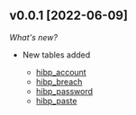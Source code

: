 ## v0.0.1 [2022-06-09]

_What's new?_

- New tables added

  - [hibp_account](https://hub.steampipe.io/plugins/turbot/hibp/tables/hibp_account)
  - [hibp_breach](https://hub.steampipe.io/plugins/turbot/hibp/tables/hibp_breach)
  - [hibp_password](https://hub.steampipe.io/plugins/turbot/hibp/tables/hibp_password)
  - [hibp_paste](https://hub.steampipe.io/plugins/turbot/panos/hibp/hibp_paste)
